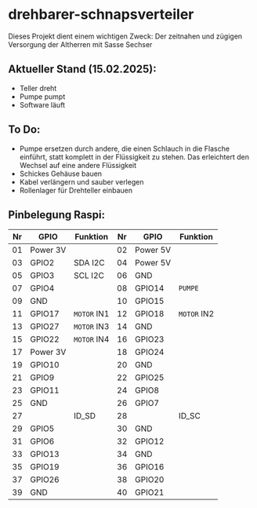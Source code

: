 # drehbarer-schnapsverteiler
Dieses Projekt dient einem wichtigen Zweck: Der zeitnahen und zügigen Versorgung der Altherren mit Sasse Sechser

## Aktueller Stand (15.02.2025):
- Teller dreht
- Pumpe pumpt
- Software läuft

## To Do:
- Pumpe ersetzen durch andere, die einen Schlauch in die Flasche einführt, statt komplett in der Flüssigkeit zu stehen. Das erleichtert den Wechsel auf eine andere Flüssigkeit
- Schickes Gehäuse bauen
- Kabel verlängern und sauber verlegen
- Rollenlager für Drehteller einbauen

## Pinbelegung Raspi:
Nr|GPIO|Funktion|Nr|GPIO|Funktion
|-----|-----|-----|-----|-----|-----|
|01|Power 3V||02|Power 5V||
|03|GPIO2|SDA I2C|04|Power 5V||
|05|GPIO3|SCL I2C|06|GND||
|07|GPIO4||08|GPIO14|`PUMPE`|
|09|GND||10|GPIO15||
|11|GPIO17|`MOTOR` IN1|12|GPIO18|`MOTOR` IN2|
|13|GPIO27|`MOTOR` IN3|14|GND||
|15|GPIO22|`MOTOR` IN4|16|GPIO23||
|17|Power 3V||18|GPIO24||
|19|GPIO10||20|GND||
|21|GPIO9||22|GPIO25||
|23|GPIO11||24|GPIO8||
|25|GND||26|GPIO7||
|27||ID_SD|28||ID_SC|
|29|GPIO5||30|GND||
|31|GPIO6||32|GPIO12||
|33|GPIO13||34|GND||
|35|GPIO19||36|GPIO16||
|37|GPIO26||38|GPIO20||
|39|GND||40|GPIO21||

